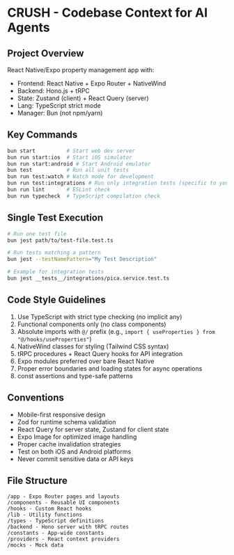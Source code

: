 # CRUSH - Codebase Context for AI Agents

## Project Overview
React Native/Expo property management app with:
- Frontend: React Native + Expo Router + NativeWind
- Backend: Hono.js + tRPC
- State: Zustand (client) + React Query (server)
- Lang: TypeScript strict mode
- Manager: Bun (not npm/yarn)

## Key Commands
```bash
bun start          # Start web dev server
bun run start:ios  # Start iOS simulator
bun run start:android # Start Android emulator
bun test           # Run all unit tests
bun run test:watch # Watch mode for development
bun run test:integrations # Run only integration tests (specific to your task)
bun run lint       # ESLint check
bun run typecheck  # TypeScript compilation check
```

## Single Test Execution
```bash
# Run one test file
bun jest path/to/test-file.test.ts

# Run tests matching a pattern
bun jest --testNamePattern="My Test Description"

# Example for integration tests
bun jest __tests__/integrations/pica.service.test.ts
```

## Code Style Guidelines
1. Use TypeScript with strict type checking (no implicit any)
2. Functional components only (no class components)
3. Absolute imports with `@/` prefix (e.g., `import { useProperties } from "@/hooks/useProperties"`)
4. NativeWind classes for styling (Tailwind CSS syntax)
5. tRPC procedures + React Query hooks for API integration
6. Expo modules preferred over bare React Native
7. Proper error boundaries and loading states for async operations
8. const assertions and type-safe patterns

## Conventions
- Mobile-first responsive design
- Zod for runtime schema validation
- React Query for server state, Zustand for client state
- Expo Image for optimized image handling
- Proper cache invalidation strategies
- Test on both iOS and Android platforms
- Never commit sensitive data or API keys

## File Structure
```
/app - Expo Router pages and layouts
/components - Reusable UI components
/hooks - Custom React hooks
/lib - Utility functions
/types - TypeScript definitions
/backend - Hono server with tRPC routes
/constants - App-wide constants
/providers - React context providers
/mocks - Mock data
```